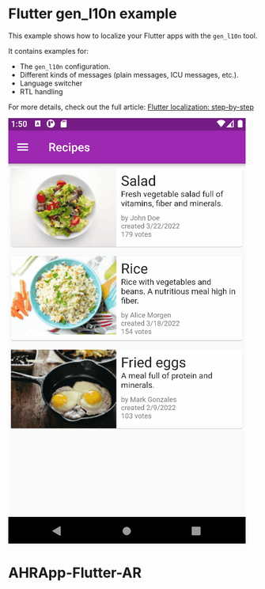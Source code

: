 # Flutter gen_l10n example

This example shows how to localize your Flutter apps with the `gen_l10n` tool.

It contains examples for:

- The `gen_l10n` configuration.
- Different kinds of messages (plain messages, ICU messages, etc.).
- Language switcher
- RTL handling

For more details, check out the full article: [Flutter localization: step-by-step](https://localizely.com/blog/flutter-localization-step-by-step/?tab=using-gen-l10n)

![demo](./demo.gif)
# AHRApp-Flutter-AR
